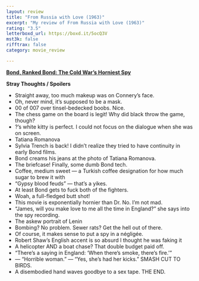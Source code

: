 ```yaml
---
layout: review
title: "From Russia with Love (1963)"
excerpt: "My review of From Russia with Love (1963)"
rating: "3.5"
letterboxd_url: https://boxd.it/5ocQ3V
mst3k: false
rifftrax: false
category: movie_review

---
```


<b><a href="https://boxd.it/r6gwI">Bond, Ranked Bond: The Cold War’s Horniest Spy</a></b>

<b>Stray Thoughts / Spoilers</b>
* Straight away, too much makeup was on Connery’s face.
* Oh, never mind, it’s supposed to be a mask.
* 00 of 007 over tinsel-bedecked boobs. Nice.
* The chess game on the board is legit! Why did black throw the game, though?
* ?’s white kitty is perfect. I could not focus on the dialogue when she was on screen.
* Tatiana Romanova
* Sylvia Trench is back! I didn’t realize they tried to have continuity in early Bond films.
* Bond creams his jeans at the photo of Tatiana Romanova.
* The briefcase! Finally, some dumb Bond tech.
* Coffee, medium sweet — a Turkish coffee designation for how much sugar to brew it with
* “Gypsy blood feuds” — that’s a yikes.
* At least Bond gets to fuck both of the fighters.
* Woah, a full-fledged butt shot!
* This movie is exponentially hornier than Dr. No. I’m not mad.
* “James, will you make love to me all the time in England?” she says into the spy recording.
* The askew portrait of Lenin
* Bombing? No problem. Sewer rats? Get the hell out of there.
* Of course, it makes sense to put a spy in a négligée.
* Robert Shaw’s English accent is so absurd I thought he was faking it
* A helicopter AND a boat chase? That double budget paid off.
* “There’s a saying in England: ‘When there’s smoke, there’s fire.’”
* — “Horrible woman.” — “Yes, she’s had her kicks.” SMASH CUT TO BIRDS.
* A disembodied hand waves goodbye to a sex tape. THE END.